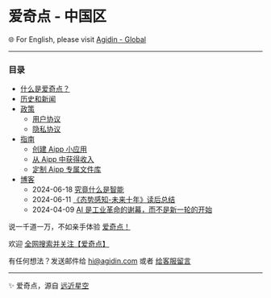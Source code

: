 # 爱奇点 - 中国区

🌐 For English, please visit [Agidin - Global](https://info.earth.agidin.com)

---

### 目录

- [什么是爱奇点？](./whitepaper.md)
- [历史和新闻](./news.md)
- [政策](./doc/)
  - [用户协议](./doc/agreement.md)
  - [隐私协议](./doc/privacy.md)
- [指南](./howto/)
  - [创建 Aipp 小应用](./howto/create-aipp.md)
  - [从 Aipp 中获得收入](./howto/earn-money.md)
  - [定制 Aipp 专属文件库](./howto/filebase.md)
- [博客](./blog/)
  - 2024-06-18 [究竟什么是智能](./blog/20240618-intelligence.md)
  - 2024-06-11 [《态势感知-未来十年》读后总结](./blog/20240611-path-to-agi.md)
  - 2024-04-09 [AI 是工业革命的谢幕，而不是新一轮的开始](./blog/20240409-AI是工业革命的谢幕.md)

说一千道一万，不如亲手体验 [爱奇点！](https://u.agidin.com)

欢迎 [全网搜索并关注【爱奇点】](https://links.agidin.com)

有任何想法？发送邮件给 [hi@agidin.com](mailto:hi@agidin.com) 或者 [给客服留言](https://csr.agidin.com)

---

✨ 爱奇点，源自 [远近星空](https://yuanjinx.com)
